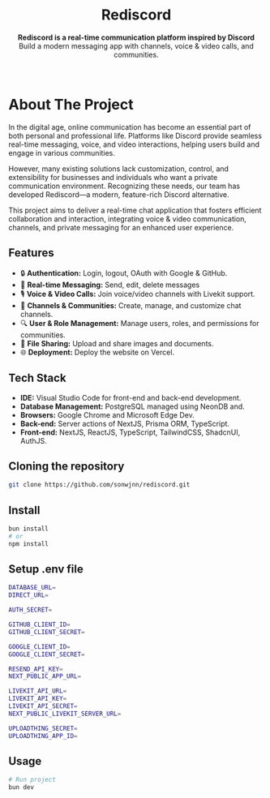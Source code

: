 <h1 align="center">Rediscord</h1> <div align="center"> <strong>Rediscord is a real-time communication platform inspired by Discord</strong><br> Build a modern messaging app with channels, voice & video calls, and communities. </div> <br>

<br>

# About The Project

In the digital age, online communication has become an essential part of both personal and professional life. Platforms like Discord provide seamless real-time messaging, voice, and video interactions, helping users build and engage in various communities.

However, many existing solutions lack customization, control, and extensibility for businesses and individuals who want a private communication environment. Recognizing these needs, our team has developed Rediscord—a modern, feature-rich Discord alternative.

This project aims to deliver a real-time chat application that fosters efficient collaboration and interaction, integrating voice & video communication, channels, and private messaging for an enhanced user experience.

## Features

- 🔒 **Authentication:** Login, logout, OAuth with Google & GitHub.  
- 💬 **Real-time Messaging:** Send, edit, delete messages
- 🎙️ **Voice & Video Calls:** Join voice/video channels with Livekit support.  
- 📢 **Channels & Communities:** Create, manage, and customize chat channels.  
- 🔍 **User & Role Management:** Manage users, roles, and permissions for communities.  
- 📂 **File Sharing:** Upload and share images and documents.
- 🌐 **Deployment:** Deploy the website on Vercel. 

## Tech Stack

- **IDE:** Visual Studio Code for front-end and back-end development.  
- **Database Management:** PostgreSQL managed using NeonDB and.  
- **Browsers:** Google Chrome and Microsoft Edge Dev.  
- **Back-end:** Server actions of NextJS, Prisma ORM, TypeScript.  
- **Front-end:** NextJS, ReactJS, TypeScript, TailwindCSS, ShadcnUI, AuthJS.  

## Cloning the repository

```sh
git clone https://github.com/sonwjnn/rediscord.git
```

## Install

```sh
bun install
# or
npm install
```

## Setup .env file

```sh
DATABASE_URL=
DIRECT_URL=

AUTH_SECRET=

GITHUB_CLIENT_ID=
GITHUB_CLIENT_SECRET=

GOOGLE_CLIENT_ID=
GOOGLE_CLIENT_SECRET=

RESEND_API_KEY=
NEXT_PUBLIC_APP_URL=

LIVEKIT_API_URL=
LIVEKIT_API_KEY=
LIVEKIT_API_SECRET=
NEXT_PUBLIC_LIVEKIT_SERVER_URL=

UPLOADTHING_SECRET=
UPLOADTHING_APP_ID=

```

## Usage

```sh
# Run project
bun dev
```
